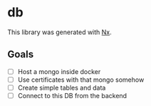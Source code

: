 # db

This library was generated with [Nx](https://nx.dev).

## Goals

- [ ] Host a mongo inside docker
- [ ] Use certificates with that mongo somehow
- [ ] Create simple tables and data
- [ ] Connect to this DB from the backend

